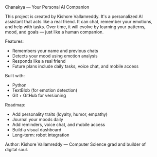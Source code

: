 Chanakya — Your Personal AI Companion

This project is created by Kishore Vallamreddy. It's a personalized AI assistant that acts like a real friend. It can chat, remember your emotions, and help with tasks. Over time, it will evolve by learning your patterns, mood, and goals — just like a human companion.

Features:
- Remembers your name and previous chats
- Detects your mood using emotion analysis
- Responds like a real friend
- Future plans include daily tasks, voice chat, and mobile access

Built with:
- Python
- TextBlob (for emotion detection)
- Git + GitHub for versioning

Roadmap:
- Add personality traits (loyalty, humor, empathy)
- Journal your moods daily
- Add reminders, voice chat, and mobile access
- Build a visual dashboard
- Long-term: robot integration

Author:
Kishore Vallamreddy — Computer Science grad and builder of digital soul.
